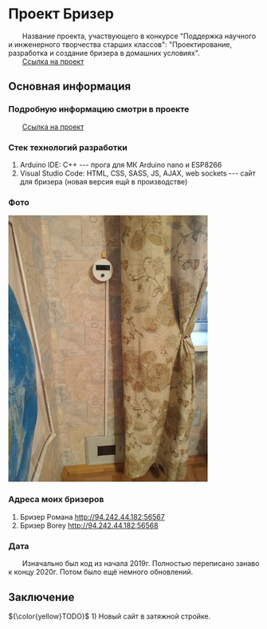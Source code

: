 # Проект Бризер

&emsp;&emsp;Название проекта, участвующего в конкурсе "Поддержка научного и инженерного творчества старших классов": "Проектирование, разработка и создание бризера в домашних условиях".\
&emsp;&emsp;[Ссылка на проект](https://github.com/2romanio005/Brizer/tree/main/Info/Проектирование%2C%20разработка%20и%20создание%20бризера%20в%20домашних%20условиях)

## Основная информация

### Подробную информацию смотри в проекте

&emsp;&emsp;[Ссылка на проект](https://github.com/2romanio005/Brizer/tree/main/Info/Проектирование%2C%20разработка%20и%20создание%20бризера%20в%20домашних%20условиях)

### Стек технологий разработки

1. Arduino IDE: C++ --- прога для МК Arduino nano и ESP8266
1. Visual Studio Code: HTML, CSS, SASS, JS, AJAX, web sockets --- сайт для бризера (новая версия ещй в производстве)

### Фото

[<img src="Info/brizer.jpg" width="400"/>](Info/brizer.jpg)

### Адреса моих бризеров

1. Бризер Романа <http://94.242.44.182:56567>
1. Бризер Borey <http://94.242.44.182:56568>

### Дата 

&emsp;&emsp;Изначально был код из начала 2019г. Полностью переписано занаво к концу 2020г. Потом было ещё немного обновлений.

## Заключение

 ${\color{yellow}TODO}$ 1) Новый сайт в затяжной стройке.
 